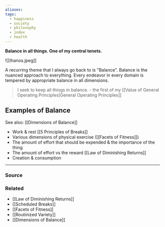 ```yaml
---
aliases: 
tags:
  - happiness
  - society
  - philosophy
  - index
  - health
---
```

**Balance in all things. One of my central tenets.**

![[thanos.jpeg]]

A recurring theme that I always go back to is "Balance". Balance is the nuanced approach to everything. Every endeavor in every domain is tempered by appropriate balance in all dimensions. 

> I seek to keep all things in balance. - the first of my [[Value of General Operating Principles|General Operating Principles]]

## Examples of Balance

See also: [[Dimensions of Balance]] 

- Work & rest [[5 Principles of Breaks]]
- Various dimensions of physical exercise ([[Facets of Fitness]])
- The amount of effort that should be expended & the importance of the thing
- The amount of effort vs the reward [[Law of Diminishing Returns]]
- Creation & consumption

---

### Source


### Related
- [[Law of Diminishing Returns]] 
- [[Scheduled Breaks]] 
- [[Facets of Fitness]] 
- [[Routinized Variety]] 
- [[Dimensions of Balance]]
